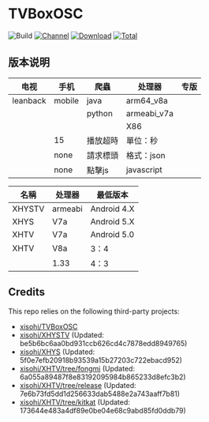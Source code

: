 # TVBoxOSC

![Build](https://shields.io/github/actions/workflow/status/xisohi/TVBoxOSC/test.yml?branch=master&logo=github&label=Build)
[![Channel](https://img.shields.io/badge/Follow-Gitee-blue.svg?logo=Gitee)](https://gitee.com/xisohi/XHYSosc/releases)
[![Download](https://img.shields.io/github/v/release/xisohi/TVBoxOSC?color=orange&logoColor=orange&label=Download&logo=DocuSign)](https://github.com/xisohi/TVBoxOSC/releases/latest) 
[![Total](https://shields.io/github/downloads/xisohi/TVBoxOSC/total?logo=Bookmeter&label=Counts&logoColor=yellow&color=yellow)](https://github.com/xisohi/TVBoxOSC/releases)

## 版本说明


| 电视    | 手机   | 爬蟲   | 处理器         | 专版 |
|------------|------|------|-------------|----|
| leanback | mobile    | java | arm64_v8a   |    |
|  |     | python | armeabi_v7a |    |
|  |  |   | X86         |    |
|    | 15   | 播放超時 | 單位：秒        |    |
|      | none | 請求標頭 | 格式：json     |    |
|       | none | 點擊js | javascript  |    |

| 名稱  | 处理器     |   最低版本  |
|------|---------|---------|
| XHYSTV | armeabi | Android 4.X |
| XHYS | V7a     | Android 5.X |
| XHTV | V7a     | Android 5.0 |
| XHTV | V8a     | 3：4     |
|      | 1.33    | 4：3     |

## Credits
This repo relies on the following third-party projects:
- [xisohi/TVBoxOSC](https://github.com/xisohi/TVBoxOSC)
- [xisohi/XHYSTV](https://github.com/xisohi/XHYSTV) (Updated: be5b6bc6aa0bd931ccb626cd4c7878edd8949765)
- [xisohi/XHYS](https://github.com/xisohi/XHYS) (Updated: 5f0e7efb20918b93539a15b27203c722ebacd952)
- [xisohi/XHTV/tree/fongmi](https://github.com/xisohi/XHTV/tree/fongmi) (Updated: 6a055a89487f8e83192095984b865233d8efc3b2)
- [xisohi/XHTV/tree/release](https://github.com/xisohi/XHTV/tree/release) (Updated: 7e6b73fd5dd1d256633dab5488e2a743aaff7b81)
- [xisohi/XHTV/tree/kitkat](https://github.com/xisohi/XHTV/tree/kitkat) (Updated: 173644e483a4df89e0be04e68c9abd85fd0ddb79)
